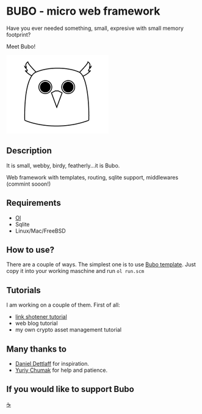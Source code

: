 # BUBO - micro web framework
Have you ever needed something, small, expresive with small memory footprint?

Meet Bubo!

![logo](logo.png)

## Description
It is small, webby, birdy, featherly...it is Bubo.

Web framework with templates, routing, sqlite support, middlewares (commint sooon!)

## Requirements

* [Ol](https://github.com/yuriy-chumak/ol)
* Sqlite
* Linux/Mac/FreeBSD

## How to use?

There are a couple of ways. 
The simplest one is to use [Bubo template](). 
Just copy it into your working maschine and run `ol run.scm`


## Tutorials

I am working on a couple of them. 
First of all:

* [link shotener tutorial]()
* web blog tutorial
* my own crypto asset management tutorial

## Many thanks to

* [Daniel Dettlaff](https://github.com/dmilith) for inspiration.
* [Yuriy Chumak](https://github.com/yuriy-chumak) for help and patience.

## If you would like to support Bubo

[☕](https://www.buymeacoffee.com/michmajchrv)
